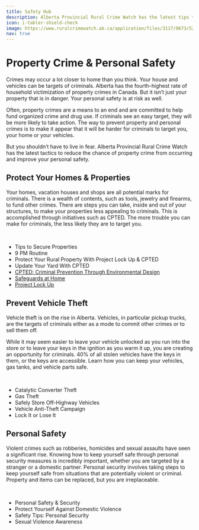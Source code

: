 ```yaml
---
title: Safety Hub
description: Alberta Provincial Rural Crime Watch has the latest tips to reduce the chance of property crime from occurring and improve your personal safety.
icon: i-tabler-shield-check
image: https://www.ruralcrimewatch.ab.ca/application/files/3117/0673/5202/GettyImages-1128099719.jpg
nav: true
---
```


# Property Crime & Personal Safety

Crimes may occur a lot closer to home than you think. Your house and vehicles can be targets of criminals. Alberta has the fourth-highest rate of household victimization of property crimes in Canada. But it isn’t just your property that is in danger. Your personal safety is at risk as well. 

Often, property crimes are a means to an end and are committed to help fund organized crime and drug use. If criminals see an easy target, they will be more likely to take action. The way to prevent property and personal crimes is to make it appear that it will be harder for criminals to target you, your home or your vehicles. 

But you shouldn’t have to live in fear. Alberta Provincial Rural Crime Watch has the latest tactics to reduce the chance of property crime from occurring and improve your personal safety.

## Protect Your Homes & Properties

Your homes, vacation houses and shops are all potential marks for criminals. There is a wealth of contents, such as tools, jewelry and firearms, to fund other crimes. There are steps you can take, inside and out of your structures, to make your properties less appealing to criminals. This is accomplished through initiatives such as CPTED. The more trouble you can make for criminals, the less likely they are to target you. 

<br>

- Tips to Secure Properties 
- 9 PM Routine 
- Protect Your Rural Property With Project Lock Up & CPTED
- Update Your Yard With CPTED 
- [CPTED: Criminal Prevention Through Environmental Design](https://www.ruralcrimewatch.ab.ca/resources/cpted)
- [Safeguards at Home](https://www.ruralcrimewatch.ab.ca/crime/safety-tips)
- [Project Lock Up](https://www.ruralcrimewatch.ab.ca/crime/safety-tips)

## Prevent Vehicle Theft

Vehicle theft is on the rise in Alberta. Vehicles, in particular pickup trucks, are the targets of criminals either as a mode to commit other crimes or to sell them off. 

While it may seem easier to leave your vehicle unlocked as you run into the store or to leave your keys in the ignition as you warm it up, you are creating an opportunity for criminals. 40% of all stolen vehicles have the keys in them, or the keys are accessible. Learn how you can keep your vehicles, gas tanks, and vehicle parts safe.

<br>

- Catalytic Converter Theft
- Gas Theft
- Safely Store Off-Highway Vehicles
- Vehicle Anti-Theft Campaign 
- Lock It or Lose It  

## Personal Safety

Violent crimes such as robberies, homicides and sexual assaults have seen a significant rise. Knowing how to keep yourself safe through personal security measures is incredibly important, whether you are targeted by a stranger or a domestic partner. Personal security involves taking steps to keep yourself safe from situations that are potentially violent or criminal. Property and items can be replaced, but you are irreplaceable.

<br>

- Personal Safety & Security
- Protect Yourself Against Domestic Violence 
- Safety Tips: Personal Security
- Sexual Violence Awareness